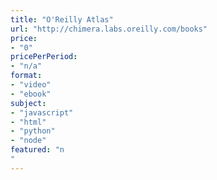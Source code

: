 ```yaml
---
title: "O'Reilly Atlas"
url: "http://chimera.labs.oreilly.com/books"
price: 
- "0"
pricePerPeriod: 
- "n/a"
format: 
- "video"
- "ebook"
subject: 
- "javascript"
- "html"
- "python"
- "node"
featured: "n"
---
```

